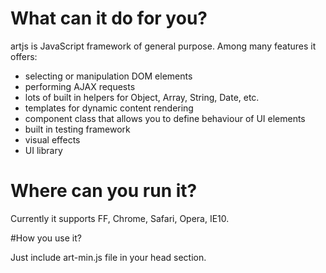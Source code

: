 # What can it do for you?
artjs is JavaScript framework of general purpose. Among many features it offers:

* selecting or manipulation DOM elements
* performing AJAX requests
* lots of built in helpers for Object, Array, String, Date, etc.
* templates for dynamic content rendering
* component class that allows you to define behaviour of UI elements
* built in testing framework
* visual effects
* UI library

# Where can you run it?

Currently it supports FF, Chrome, Safari, Opera, IE10.

#How you use it?

Just include art-min.js file in your head section.

